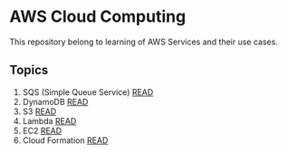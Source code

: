 # AWS Cloud Computing

This repository belong to learning of AWS Services and their use cases.

## Topics

1. SQS (Simple Queue Service)
   [READ](./SQS.md)
2. DynamoDB
   [READ](./DynamoDb.md)
3. S3
   [READ](./S3.md)
4. Lambda
   [READ](./Lambda.md)
5. EC2
   [READ](./EC2.md)
6. Cloud Formation
   [READ](./CloudFormation.md)
